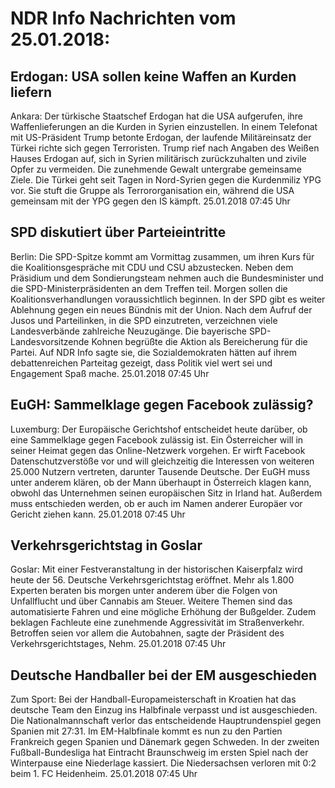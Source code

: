 # NDR Info Nachrichten vom 25.01.2018:


## Erdogan: USA sollen keine Waffen an Kurden liefern
Ankara: Der türkische Staatschef Erdogan hat die USA aufgerufen, ihre Waffenlieferungen an die Kurden in Syrien einzustellen. In einem Telefonat mit US-Präsident Trump betonte Erdogan, der laufende Militäreinsatz der Türkei richte sich gegen Terroristen. Trump rief nach Angaben des Weißen Hauses Erdogan auf, sich in Syrien militärisch zurückzuhalten und zivile Opfer zu vermeiden. Die zunehmende Gewalt untergrabe gemeinsame Ziele. Die Türkei geht seit Tagen in Nord-Syrien gegen die Kurdenmiliz YPG vor. Sie stuft die Gruppe als Terrororganisation ein, während die USA gemeinsam mit der YPG gegen den IS kämpft. 25.01.2018 07:45 Uhr 

## SPD diskutiert über Parteieintritte
Berlin: Die SPD-Spitze kommt am Vormittag zusammen, um ihren Kurs für die Koalitionsgespräche mit CDU und CSU abzustecken. Neben dem Präsidium und dem Sondierungsteam nehmen auch die Bundesminister und die SPD-Ministerpräsidenten an dem Treffen teil. Morgen sollen die Koalitionsverhandlungen voraussichtlich beginnen. In der SPD gibt es weiter Ablehnung gegen ein neues Bündnis mit der Union. Nach dem Aufruf der Jusos und Parteilinken, in die SPD einzutreten, verzeichnen viele Landesverbände zahlreiche Neuzugänge. Die bayerische SPD-Landesvorsitzende Kohnen begrüßte die Aktion als Bereicherung für die Partei. Auf NDR Info sagte sie, die Sozialdemokraten hätten auf ihrem debattenreichen Parteitag gezeigt, dass Politik viel wert sei und Engagement Spaß mache. 25.01.2018 07:45 Uhr 

## EuGH: Sammelklage gegen Facebook zulässig?
Luxemburg: Der Europäische Gerichtshof entscheidet heute darüber, ob eine Sammelklage gegen Facebook zulässig ist. Ein Österreicher will in seiner Heimat gegen das Online-Netzwerk vorgehen. Er wirft Facebook Datenschutzverstöße vor und will gleichzeitig die Interessen von weiteren 25.000 Nutzern vertreten, darunter Tausende Deutsche. Der EuGH muss unter anderem klären, ob der Mann überhaupt in Österreich klagen kann, obwohl das Unternehmen seinen europäischen Sitz in Irland hat. Außerdem muss entschieden werden, ob er auch im Namen anderer Europäer vor Gericht ziehen kann. 25.01.2018 07:45 Uhr 

## Verkehrsgerichtstag in Goslar
Goslar: Mit einer Festveranstaltung in der historischen Kaiserpfalz wird heute der 56. Deutsche Verkehrsgerichtstag eröffnet. Mehr als 1.800 Experten beraten bis morgen unter anderem über die Folgen von Unfallflucht und über Cannabis am Steuer. Weitere Themen sind das automatisierte Fahren und eine mögliche Erhöhung der Bußgelder. Zudem beklagen Fachleute eine zunehmende Aggressivität im Straßenverkehr. Betroffen seien vor allem die Autobahnen, sagte der Präsident des Verkehrsgerichtstages, Nehm. 25.01.2018 07:45 Uhr 

## Deutsche Handballer bei der EM ausgeschieden
Zum Sport: Bei der Handball-Europameisterschaft in Kroatien hat das deutsche Team den Einzug ins Halbfinale verpasst und ist ausgeschieden. Die Nationalmannschaft verlor das entscheidende Hauptrundenspiel gegen Spanien mit 27:31. Im EM-Halbfinale kommt es nun zu den Partien Frankreich gegen Spanien und Dänemark gegen Schweden. In der zweiten Fußball-Bundesliga hat Eintracht Braunschweig im ersten Spiel nach der Winterpause eine Niederlage kassiert. Die Niedersachsen verloren mit 0:2 beim 1. FC Heidenheim. 25.01.2018 07:45 Uhr 
